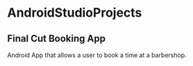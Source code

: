 # AndroidStudioProjects

## Final Cut Booking App
Android App that allows a user to book a time at a barbershop.

